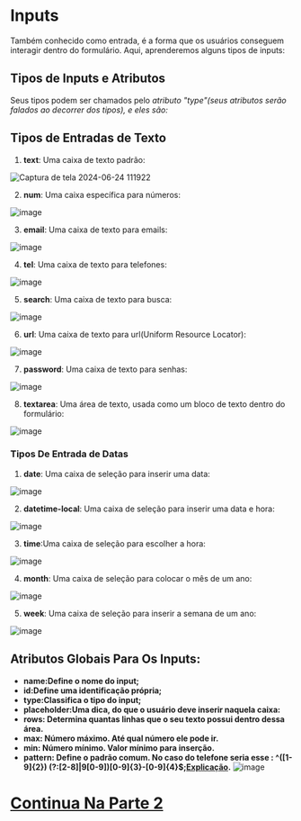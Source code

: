 # Inputs
Também conhecido como entrada, é a forma que os usuários conseguem interagir dentro do formulário. Aqui, aprenderemos alguns tipos de inputs:
## Tipos de Inputs e Atributos
Seus tipos podem ser chamados pelo *atributo "type"(seus atributos serão falados ao decorrer dos tipos), e eles são:*
## Tipos de Entradas de Texto
1. **text**: Uma caixa de texto padrão:

![Captura de tela 2024-06-24 111922](https://github.com/Karlos-Eduardo-Mrqs/Construcao-Html-Css-Javascript/assets/172524894/e6a6f8cc-cbdf-4e21-821c-fdc5ed2ecee3)

2. **num**: Uma caixa específica para números:

![image](https://github.com/Karlos-Eduardo-Mrqs/Construcao-Html-Css-Javascript/assets/172524894/17075fd9-fbbf-4e76-8eeb-299902b69a8d)

3. **email**: Uma caixa de texto para emails:

![image](https://github.com/Karlos-Eduardo-Mrqs/Construcao-Html-Css-Javascript/assets/172524894/714fa144-e613-4e3f-abfd-ba90893ddbf5)

4. **tel**: Uma caixa de texto para telefones:

![image](https://github.com/Karlos-Eduardo-Mrqs/Construcao-Html-Css-Javascript/assets/172524894/412ae986-f7bb-40ed-ad81-d2f953737808)

5. **search**: Uma caixa de texto para busca:

![image](https://github.com/Karlos-Eduardo-Mrqs/Construcao-Html-Css-Javascript/assets/172524894/b9fbee08-4de0-4a2c-b986-ae3a35dacc29)

6. **url**: Uma caixa de texto para url(Uniform Resource Locator):

![image](https://github.com/Karlos-Eduardo-Mrqs/Construcao-Html-Css-Javascript/assets/172524894/58c2aa7f-e0fe-440a-a04d-747c31ae5b22)

7. **password**: Uma caixa de texto para senhas:

![image](https://github.com/Karlos-Eduardo-Mrqs/Construcao-Html-Css-Javascript/assets/172524894/3f3d53ed-e6cf-4e8c-a6a7-0c92e0a6cfe5)

8. **textarea**: Uma área de texto, usada como um bloco de texto dentro do formulário:

![image](https://github.com/Karlos-Eduardo-Mrqs/Construcao-Html-Css-Javascript/assets/172524894/ed80b31a-a5ef-4731-84bd-07e02725cc6c)
### Tipos De Entrada de Datas
1. **date**: Uma caixa de seleção para inserir uma data:

![image](https://github.com/Karlos-Eduardo-Mrqs/Construcao-Html-Css-Javascript/assets/172524894/154d5e1c-bae1-4c11-90ac-721aa7d65388)

2. **datetime-local**: Uma caixa de seleção para inserir uma data e hora:

![image](https://github.com/Karlos-Eduardo-Mrqs/Construcao-Html-Css-Javascript/assets/172524894/ba830fc1-119a-4e0e-97e7-df039ba7be0c)

3. **time**:Uma caixa de seleção para escolher a hora:

![image](https://github.com/Karlos-Eduardo-Mrqs/Construcao-Html-Css-Javascript/assets/172524894/e61d8923-2b6a-4db2-b000-91ac6102709a)

4. **month**: Uma caixa de seleção para colocar o mês de um ano:

![image](https://github.com/Karlos-Eduardo-Mrqs/Construcao-Html-Css-Javascript/assets/172524894/3afba312-24f1-409b-930d-6f9efefe17ad)

5. **week**: Uma caixa de seleção para inserir a semana de um ano:
 
![image](https://github.com/Karlos-Eduardo-Mrqs/Construcao-Html-Css-Javascript/assets/172524894/013f097a-bae8-4fae-aa4a-5cefb72d6164)

## Atributos Globais Para Os Inputs:  
- **name:Define o nome do input;**
- **id:Define uma identificação própria;**
- **type:Classifica o tipo do input;**
- **placeholder:Uma dica, do que o usuário deve inserir naquela caixa:**
- **rows: Determina quantas linhas que o seu texto possui dentro  dessa área.**
- **max: Número máximo. Até qual número ele pode ir.**
- **min: Número mínimo. Valor mínimo para inserção.**
- **pattern: Define o padrão comum. No caso do telefone seria esse : ^\([1-9]{2}\) (?:[2-8]|9[0-9])[0-9]{3}\-[0-9]{4}$;[Explicação](https://pt.stackoverflow.com/questions/46672/como-fazer-uma-express%C3%A3o-regular-para-telefone-celular).**
![image](https://github.com/Karlos-Eduardo-Mrqs/Construcao-Html-Css-Javascript/assets/172524894/5efd7067-5d20-44a6-b0ee-10455b3e6cbc)

# [Continua Na Parte 2](https://github.com/Karlos-Eduardo-Mrqs/Construction-Html-Css-Javascript/blob/Test/Constru%C3%A7%C3%A3o-Html/M%C3%B3dulo%20-%205(Formul%C3%A1rios)/Manipula%C3%A7%C3%A3oDeEntradas_N%C3%BAmero_11/Inputs2.md)
